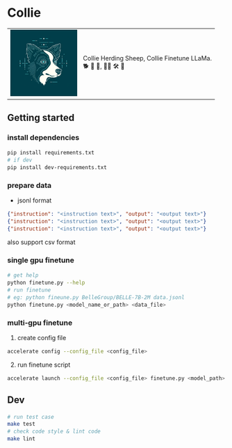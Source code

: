 # Collie
|||
| ------------------------------------------------------------ | ---------------------------------------------------- |
| <img src="./logo/collie.png" alt="collie.png" style="zoom:15%;" /> | Collie Herding Sheep, Collie Finetune LLaMa.<br /> 🐕 🌿 🐑, 🐕‍🦺 🛠️ 🦙 |



## Getting started

### install dependencies
```bash
pip install requirements.txt
# if dev
pip install dev-requirements.txt
```

### prepare data

- jsonl format
```json
{"instruction": "<instruction text>", "output": "<output text>"}
{"instruction": "<instruction text>", "output": "<output text>"}
{"instruction": "<instruction text>", "output": "<output text>"}
```

also support csv format

### single gpu finetune

```bash
# get help
python finetune.py --help
# run finetune
# eg: python fineune.py BelleGroup/BELLE-7B-2M data.jsonl
python finetune.py <model_name_or_path> <data_file>
```

### multi-gpu finetune
1. create config file
```bash
accelerate config --config_file <config_file>
```
2. run finetune script
```bash
accelerate launch --config_file <config_file> finetune.py <model_path> <data_file>
```

## Dev

```bash
# run test case
make test
# check code style & lint code
make lint
```